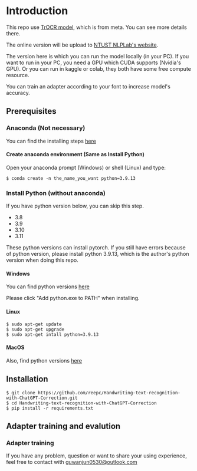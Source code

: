 # Introduction

This repo use [TrOCR model](https://github.com/microsoft/unilm/tree/master/trocr#trocr), which is from meta.
You can see more details there.

The online version will be upload to [NTUST NLPLab's website](https://nlp.csie.ntust.edu.tw/).

The version here is which you can run the model locally (in your PC).
If you want to run in your PC, you need a GPU which CUDA supports (Nvidia's GPU).
Or you can run in kaggle or colab, they both have some free compute resource.

You can train an adapter according to your font to increase model's accuracy.

## Prerequisites

### Anaconda (Not necessary)

You can find the installing steps [here](https://docs.anaconda.com/free/anaconda/install/#)

#### Create anaconda environment (Same as Install Python)

Open your anaconda prompt (Windows) or shell (Linux) and type:
```
$ conda create -n the_name_you_want python=3.9.13
```

### Install Python (without anaconda)

If you have python version below, you can skip this step.

- 3.8
- 3.9
- 3.10
- 3.11

These python versions can install pytorch.
If you still have errors because of python version, please install python 3.9.13, which is the author's python version when doing this repo.

#### Windows

You can find python versions [here](https://www.python.org/downloads/)

Please click "Add python.exe to PATH" when installing.

#### Linux

```
$ sudo apt-get update 
$ sudo apt-get upgrade
$ sudo apt-get intall python=3.9.13
```

#### MacOS

Also, find python versions [here](https://www.python.org/downloads/macos/)

## Installation

```
$ git clone https://github.com/reepc/Handwriting-text-recognition-with-ChatGPT-Correction.git
$ cd Handwriting-text-recognition-with-ChatGPT-Correction
$ pip install -r requirements.txt
```

## Adapter training and evalution

### Adapter training


If you have any problem, question or want to share your using experience, feel free to contact with guwanjun0530@outlook.com